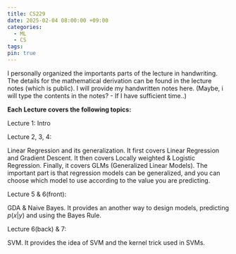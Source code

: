 ```yaml
---
title: CS229
date: 2025-02-04 08:00:00 +09:00
categories:
  - ML
  - CS
tags:
pin: true
---
```


I personally organized the importants parts of the lecture in handwriting. The details for the mathematical derivation can be found in the lecture notes (which is public).
I will provide my handwritten notes here. (Maybe, i will type the contents in the notes? - If I have sufficient time..)

**Each Lecture covers the following topics:**

Lecture 1: Intro

Lecture 2, 3, 4: 

Linear Regression and its generalization. It first covers Linear Regression and Gradient Descent. It then covers Locally weighted & Logistic Regression. Finally, it covers GLMs (Generalized Linear Models). 
The important part is that regression models can be generalized, and you can choose which model to use according to the value you are predicting.

Lecture 5 & 6(front): 

GDA & Naive Bayes. It provides an another way to design models, predicting $p(x|y)$ and using the Bayes Rule.

Lecture 6(back) & 7:

SVM. It provides the idea of SVM and the kernel trick used in SVMs. 





